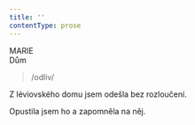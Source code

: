 ```yaml
---
title: ''
contentType: prose
---
```


<section>

MARIE  
Dům

> /odliv/

Z léviovského domu jsem odešla bez rozloučení.

Opustila jsem ho a zapomněla na něj.

</section>
